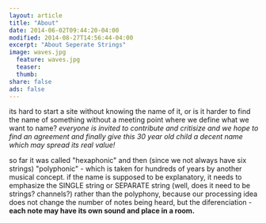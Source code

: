 ```yaml
---
layout: article
title: "About"
date: 2014-06-02T09:44:20-04:00
modified: 2014-08-27T14:56:44-04:00
excerpt: "About Seperate Strings"
image: waves.jpg
  feature: waves.jpg
  teaser:
  thumb:
share: false
ads: false
---
```


its hard to start a site without knowing the name of it, or is it harder to find the name of something without a meeting point where we define what we want to name?
<i>everyone is invited to contribute and critisize and we hope to find an agreement and finally give this 30 year old child a decent name which may spread its real value! </i>

so far it was called "hexaphonic" and then (since we not always have six strings) "polyphonic" - which is taken for hundreds of years by another musical concept.
if the name is supposed to be explanatory, it needs to emphasize the SINGLE string or SEPARATE string (well, does it need to be strings? channels?) rather than the polyphony, because our processing idea does not change the number of notes being heard, but the diferenciation - <b>each note may have its own sound and place in a room.</b>